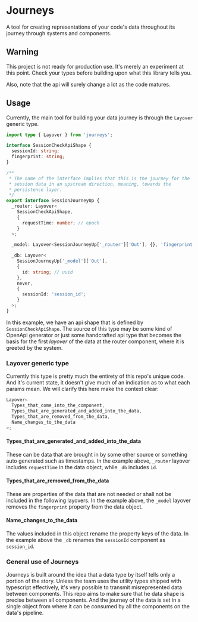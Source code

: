 # Journeys

A tool for creating representations of your code's data throughout its journey
through systems and components.

## Warning

This project is not ready for production use. It's merely an experiment at this
point. Check your types before building upon what this library tells you.

Also, note that the api will surely change a lot as the code matures.

## Usage

Currently, the main tool for building your data journey is through the `Layover`
generic type.

```ts
import type { Layover } from 'journeys';

interface SessionCheckApiShape {
  sessionId: string;
  fingerprint: string;
}

/**
 * The name of the interface implies that this is the journey for the
 * session data in an upstream direction, meaning, towards the
 * persistence layer.
 */
export interface SessionJourneyUp {
  _router: Layover<
    SessionCheckApiShape,
    {
      requestTime: number; // epoch
    }
  >;

  _model: Layover<SessionJourneyUp['_router']['Out'], {}, 'fingerprint'>;

  _db: Layover<
    SessionJourneyUp['_model']['Out'],
    {
      id: string; // uuid
    },
    never,
    {
      sessionId: 'session_id';
    }
  >;
}
```

In this example, we have an api shape that is defined by `SessionCheckApiShape`.
The source of this type may be some kind of OpenApi generator or just some
handcrafted api type that becomes the basis for the first _layover_ of the data
at the router component, where it is greeted by the system.

### Layover generic type

Currently this type is pretty much the entirety of this repo's unique code. And
it's current state, it doesn't give much of an indication as to what each params
mean. We will clarify this here make the context clear:

```ts
Layover<
  Types_that_come_into_the_component,
  Types_that_are_generated_and_added_into_the_data,
  Types_that_are_removed_from_the_data,
  Name_changes_to_the_data
>;
```

#### Types_that_are_generated_and_added_into_the_data

These can be data that are brought in by some other source or something auto
generated such as timestamps. In the example above, `_router` layover includes
`requestTime` in the data object, while `_db` includes `id`.

#### Types_that_are_removed_from_the_data

These are properties of the data that are not needed or shall not be included in
the following layovers. In the example above, the `_model` layover removes the
`fingerprint` property from the data object.

#### Name_changes_to_the_data

The values included in this object rename the property keys of the data. In the
example above the `_db` renames the `sessionId` component as `session_id`.

### General use of Journeys

Journeys is built around the idea that a data type by itself tells only a
portion of the story. Unless the team uses the utility types shipped with
typescript effectively, it's very possible to transmit misrepresented data
between components. This repo aims to make sure that he data shape is precise
between all components. And the journey of the data is set in a single object
from where it can be consumed by all the components on the data's pipeline.

